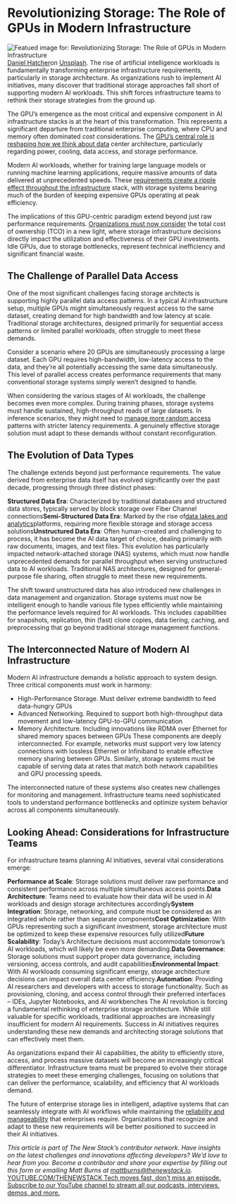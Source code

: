 # Revolutionizing Storage: The Role of GPUs in Modern Infrastructure
![Featued image for: Revolutionizing Storage: The Role of GPUs in Modern Infrastructure](https://cdn.thenewstack.io/media/2024/11/4797c222-daniel-hatcher-zphftopajis-unsplash-1024x683.jpg)
[Daniel Hatcher](https://unsplash.com/@handsel?utm_content=creditCopyText&utm_medium=referral&utm_source=unsplash)on
[Unsplash](https://unsplash.com/photos/lighted-black-and-gray-graphics-card-zPHftoPajis?utm_content=creditCopyText&utm_medium=referral&utm_source=unsplash).
The rise of artificial intelligence workloads is fundamentally transforming enterprise infrastructure requirements, particularly in storage architecture. As organizations rush to implement AI initiatives, many discover that traditional storage approaches fall short of supporting modern AI workloads. This shift forces infrastructure teams to rethink their storage strategies from the ground up.

The GPU’s emergence as the most critical and expensive component in AI infrastructure stacks is at the heart of this transformation. This represents a significant departure from traditional enterprise computing, where CPU and memory often dominated cost considerations. The [GPU’s central role is reshaping how we think about data](https://thenewstack.io/the-critical-role-of-gpu-data-orchestration-in-ai-success/) center architecture, particularly regarding power, cooling, data access, and storage performance.

Modern AI workloads, whether for training large language models or running machine learning applications, require massive amounts of data delivered at unprecedented speeds. These [requirements create a ripple effect throughout the infrastructure](https://thenewstack.io/platform-teams-automate-infrastructure-requirement-gathering/) stack, with storage systems bearing much of the burden of keeping expensive GPUs operating at peak efficiency.

The implications of this GPU-centric paradigm extend beyond just raw performance requirements. [Organizations must now consider](https://thenewstack.io/5-tips-every-organization-must-consider-when-going-cloud-native/) the total cost of ownership (TCO) in a new light, where storage infrastructure decisions directly impact the utilization and effectiveness of their GPU investments. Idle GPUs, due to storage bottlenecks, represent technical inefficiency and significant financial waste.

## The Challenge of Parallel Data Access
One of the most significant challenges facing storage architects is supporting highly parallel data access patterns. In a typical AI infrastructure setup, multiple GPUs might simultaneously request access to the same dataset, creating demand for high bandwidth and low latency at scale. Traditional storage architectures, designed primarily for sequential access patterns or limited parallel workloads, often struggle to meet these demands.

Consider a scenario where 20 GPUs are simultaneously processing a large dataset. Each GPU requires high-bandwidth, low-latency access to the data, and they’re all potentially accessing the same data simultaneously. This level of parallel access creates performance requirements that many conventional storage systems simply weren’t designed to handle.

When considering the various stages of AI workloads, the challenge becomes even more complex. During training phases, storage systems must handle sustained, high-throughput reads of large datasets. In inference scenarios, they might need to [manage more random access](https://thenewstack.io/from-it-to-devops-evolution-of-privileged-access-management/) patterns with stricter latency requirements. A genuinely effective storage solution must adapt to these demands without constant reconfiguration.

## The Evolution of Data Types
The challenge extends beyond just performance requirements. The value derived from enterprise data itself has evolved significantly over the past decade, progressing through three distinct phases:

**Structured Data Era**: Characterized by traditional databases and structured data stores, typically served by block storage over Fiber Channel connections**Semi-Structured Data Era**: Marked by the rise of[data lakes and analytics](https://thenewstack.io/from-big-to-fast-presto-continues-to-shine-for-cloud-data-lake-analytics/)platforms, requiring more flexible storage and storage access solutions**Unstructured Data Era**: Often human-created and challenging to process, it has become the AI data target of choice, dealing primarily with raw documents, images, and text files.
This evolution has particularly impacted network-attached storage (NAS) systems, which must now handle unprecedented demands for parallel throughput when serving unstructured data to AI workloads. Traditional NAS architectures, designed for general-purpose file sharing, often struggle to meet these new requirements.

The shift toward unstructured data has also introduced new challenges in data management and organization. Storage systems must now be intelligent enough to handle various file types efficiently while maintaining the performance levels required for AI workloads. This includes capabilities for snapshots, replication, thin (fast) clone copies, data tiering, caching, and preprocessing that go beyond traditional storage management functions.

## The Interconnected Nature of Modern AI Infrastructure
Modern AI infrastructure demands a holistic approach to system design. Three critical components must work in harmony:

- High-Performance Storage. Must deliver extreme bandwidth to feed data-hungry GPUs
- Advanced Networking. Required to support both high-throughput data movement and low-latency GPU-to-GPU communication
- Memory Architecture. Including innovations like RDMA over Ethernet for shared memory spaces between GPUs
These components are deeply interconnected. For example, networks must support very low latency connections with lossless Ethernet or Infiniband to enable effective memory sharing between GPUs. Similarly, storage systems must be capable of serving data at rates that match both network capabilities and GPU processing speeds.

The interconnected nature of these systems also creates new challenges for monitoring and management. Infrastructure teams need sophisticated tools to understand performance bottlenecks and optimize system behavior across all components simultaneously.

## Looking Ahead: Considerations for Infrastructure Teams
For infrastructure teams planning AI initiatives, several vital considerations emerge:

**Performance at Scale**: Storage solutions must deliver raw performance and consistent performance across multiple simultaneous access points.**Data Architecture**: Teams need to evaluate how their data will be used in AI workloads and design storage architectures accordingly**System Integration**: Storage, networking, and compute must be considered as an integrated whole rather than separate components**Cost Optimization**: With GPUs representing such a significant investment, storage architecture must be optimized to keep these expensive resources fully utilized**Future Scalability**: Today’s Architecture decisions must accommodate tomorrow’s AI workloads, which will likely be even more demanding.**Data Governance**: Storage solutions must support proper data governance, including versioning, access controls, and audit capabilities**Environmental Impact**: With AI workloads consuming significant energy, storage architecture decisions can impact overall data center efficiency.**Automation**: Providing AI researchers and developers with access to storage functionality. Such as provisioning, cloning, and access control through their preferred interfaces – IDEs, Jupyter Notebooks, and AI workbenches
The AI revolution is forcing a fundamental rethinking of enterprise storage architecture. While still valuable for specific workloads, traditional approaches are increasingly insufficient for modern AI requirements. Success in AI initiatives requires understanding these new demands and architecting storage solutions that can effectively meet them.

As organizations expand their AI capabilities, the ability to efficiently store, access, and process massive datasets will become an increasingly critical differentiator. Infrastructure teams must be prepared to evolve their storage strategies to meet these emerging challenges, focusing on solutions that can deliver the performance, scalability, and efficiency that AI workloads demand.

The future of enterprise storage lies in intelligent, adaptive systems that can seamlessly integrate with AI workflows while maintaining the [reliability and manageability](https://thenewstack.io/the-case-for-continuous-reliability-management/) that enterprises require. Organizations that recognize and adapt to these new requirements will be better positioned to succeed in their AI initiatives.

*This article is part of The New Stack’s contributor network. Have insights on the latest challenges and innovations affecting developers? We’d love to hear from you. Become a contributor and share your expertise by filling out this form or emailing Matt Burns at mattburns@thenewstack.io.*
[
YOUTUBE.COM/THENEWSTACK
Tech moves fast, don't miss an episode. Subscribe to our YouTube
channel to stream all our podcasts, interviews, demos, and more.
](https://youtube.com/thenewstack?sub_confirmation=1)